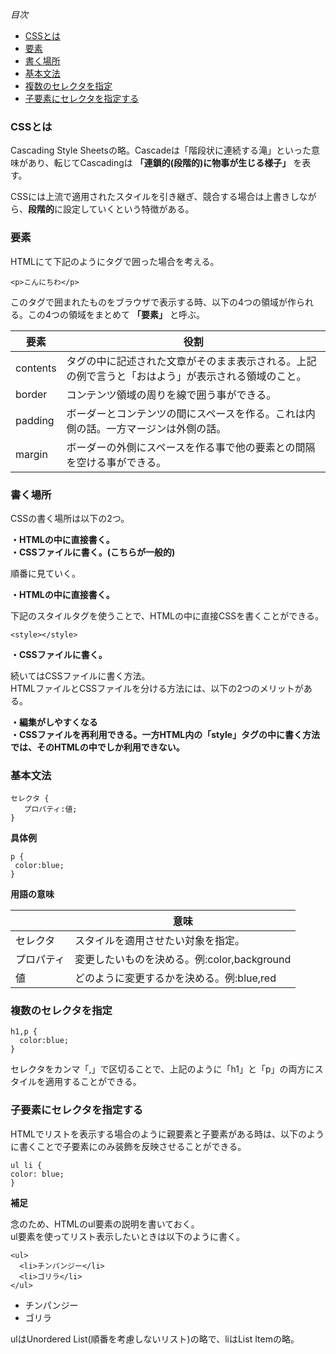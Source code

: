 *目次*
* [CSSとは](#CSSとは)
* [要素](#要素)
* [書く場所](#書く場所)
* [基本文法](#基本文法)
* [複数のセレクタを指定](#複数のセレクタを指定)
* [子要素にセレクタを指定する](#子要素にセレクタを指定する)

### CSSとは

Cascading Style Sheetsの略。Cascadeは「階段状に連続する滝」といった意味があり、転じてCascadingは **「連鎖的(段階的)に物事が生じる様子」** を表す。

CSSには上流で適用されたスタイルを引き継ぎ、競合する場合は上書きしながら、**段階的**に設定していくという特徴がある。

### 要素

HTMLにて下記のようにタグで囲った場合を考える。

`<p>こんにちわ</p>`

このタグで囲まれたものをブラウザで表示する時、以下の4つの領域が作られる。この4つの領域をまとめて **「要素」** と呼ぶ。

|要素|役割|
|-|-|
|contents|タグの中に記述された文章がそのまま表示される。上記の例で言うと「おはよう」が表示される領域のこと。|
|border|コンテンツ領域の周りを線で囲う事ができる。|
|padding|ボーダーとコンテンツの間にスペースを作る。これは内側の話。一方マージンは外側の話。|
|margin|ボーダーの外側にスペースを作る事で他の要素との間隔を空ける事ができる。|

### 書く場所

CSSの書く場所は以下の2つ。

**・HTMLの中に直接書く。**  
**・CSSファイルに書く。(こちらが一般的)**

順番に見ていく。

**・HTMLの中に直接書く。**

下記のスタイルタグを使うことで、HTMLの中に直接CSSを書くことができる。

`<style></style>`

**・CSSファイルに書く。**

続いてはCSSファイルに書く方法。  
HTMLファイルとCSSファイルを分ける方法には、以下の2つのメリットがある。

**・編集がしやすくなる**  
**・CSSファイルを再利用できる。一方HTML内の「style」タグの中に書く方法では、そのHTMLの中でしか利用できない。**

### 基本文法
```
セレクタ {
   プロパティ:値;
}
```

**具体例**

```
p {
 color:blue;
}
```

**用語の意味**

||意味|
|-|-|
|セレクタ|スタイルを適用させたい対象を指定。|
|プロパティ|変更したいものを決める。例:color,background|
|値|どのように変更するかを決める。例:blue,red|

### 複数のセレクタを指定

```
h1,p {
  color:blue;
}
```

セレクタをカンマ「,」で区切ることで、上記のように「h1」と「p」の両方にスタイルを適用することができる。 

### 子要素にセレクタを指定する

HTMLでリストを表示する場合のように親要素と子要素がある時は、以下のように書くことで子要素にのみ装飾を反映させることができる。

```
ul li {
color: blue;
} 
```

**補足**

念のため、HTMLのul要素の説明を書いておく。  
ul要素を使ってリスト表示したいときは以下のように書く。

```
<ul>
  <li>チンパンジー</li>
  <li>ゴリラ</li>
</ul>
```

<ul>
  <li>チンパンジー</li>
  <li>ゴリラ</li>
</ul>

ulはUnordered List(順番を考慮しないリスト)の略で、liはList Itemの略。









